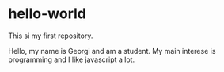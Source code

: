 # hello-world
This si my first repository.

Hello, my name is Georgi and am a student. My main interese is programming and I like javascript a lot. 

